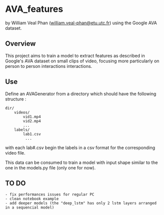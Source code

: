 # AVA_features

by William Veal Phan (william.veal-phan@etu.utc.fr)
using the Google AVA dataset. 

## Overview 

This project aims to train a model to extract features as described in Google's AVA dataset on small clips of video, focusing more particularly on person to person interactions interactions.

## Use

Define an AVAGenerator from a directory which should have the following structure :

```
dir/
    videos/
        vid1.mp4
        vid2.mp4
        ...
    labels/
        lab1.csv
         ...
```
with each lab#.csv begin the labels in a csv format for the corresponding video file.

This data can be consumed to train a model with input shape similar to the one in the models.py file (only one for now).

## TO DO
    - fix performances issues for regular PC
    - clean notebook example
    - add deeper models (the "deep_lstm" has only 2 lstm layers arranged in a sequencial model)
